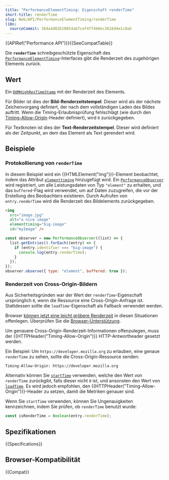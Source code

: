```yaml
---
title: "PerformanceElementTiming: Eigenschaft renderTime"
short-title: renderTime
slug: Web/API/PerformanceElementTiming/renderTime
l10n:
  sourceCommit: 364a4d02b10854ab7cef4ff4b0ec3616d4e1c8ab
---
```


{{APIRef("Performance API")}}{{SeeCompatTable}}

Die **`renderTime`** schreibgeschützte Eigenschaft des [`PerformanceElementTiming`](/de/docs/Web/API/PerformanceElementTiming)-Interfaces gibt die Renderzeit des zugehörigen Elements zurück.

## Wert

Ein [`DOMHighResTimeStamp`](/de/docs/Web/API/DOMHighResTimeStamp) mit der Renderzeit des Elements.

Für Bilder ist dies der **Bild-Renderzeitstempel**. Dieser wird als der nächste Zeichenvorgang definiert, der nach dem vollständigen Laden des Bildes auftritt. Wenn die Timing-Erlaubnisprüfung fehlschlägt (wie durch den [Timing-Allow-Origin](/de/docs/Web/HTTP/Reference/Headers/Timing-Allow-Origin)-Header definiert), wird `0` zurückgegeben.

Für Textknoten ist dies der **Text-Renderzeitstempel**. Dieser wird definiert als der Zeitpunkt, an dem das Element als Text gerendert wird.

## Beispiele

### Protokollierung von `renderTime`

In diesem Beispiel wird ein {{HTMLElement("img")}}-Element beobachtet, indem das Attribut [`elementtiming`](/de/docs/Web/HTML/Reference/Attributes/elementtiming) hinzugefügt wird. Ein [`PerformanceObserver`](/de/docs/Web/API/PerformanceObserver) wird registriert, um alle Leistungsdaten von Typ `"element"` zu erhalten, und das `buffered`-Flag wird verwendet, um auf Daten zuzugreifen, die vor der Erstellung des Beobachters existieren. Durch Aufrufen von `entry.renderTime` wird die Renderzeit des Bildelements zurückgegeben.

```html
<img
  src="image.jpg"
  alt="a nice image"
  elementtiming="big-image"
  id="myImage" />
```

```js
const observer = new PerformanceObserver((list) => {
  list.getEntries().forEach((entry) => {
    if (entry.identifier === "big-image") {
      console.log(entry.renderTime);
    }
  });
});
observer.observe({ type: "element", buffered: true });
```

### Renderzeit von Cross-Origin-Bildern

Aus Sicherheitsgründen war der Wert der `renderTime`-Eigenschaft ursprünglich `0`, wenn die Ressource eine Cross-Origin-Anfrage ist. Stattdessen sollte die `loadTime`-Eigenschaft als Fallback verwendet werden.

Browser [können jetzt eine leicht gröbere Renderzeit](https://github.com/w3c/paint-timing/issues/104) in diesen Situationen offenlegen. Überprüfen Sie die [Browser-Unterstützung](#browser-kompatibilität).

Um genauere Cross-Origin-Renderzeit-Informationen offenzulegen, muss der {{HTTPHeader("Timing-Allow-Origin")}} HTTP-Antwortheader gesetzt werden.

Ein Beispiel: Um `https://developer.mozilla.org` zu erlauben, eine genaue `renderTime` zu sehen, sollte die Cross-Origin-Ressource senden:

```http
Timing-Allow-Origin: https://developer.mozilla.org
```

Alternativ können Sie [`startTime`](/de/docs/Web/API/PerformanceEntry/startTime) verwenden, welche den Wert von `renderTime` zurückgibt, falls dieser nicht `0` ist, und ansonsten den Wert von [`loadTime`](/de/docs/Web/API/PerformanceElementTiming/loadTime). Es wird jedoch empfohlen, den {{HTTPHeader("Timing-Allow-Origin")}}-Header zu setzen, damit die Metriken genauer sind.

Wenn Sie `startTime` verwenden, können Sie Ungenauigkeiten kennzeichnen, indem Sie prüfen, ob `renderTime` benutzt wurde:

```js
const isRenderTime = Boolean(entry.renderTime);
```

## Spezifikationen

{{Specifications}}

## Browser-Kompatibilität

{{Compat}}
